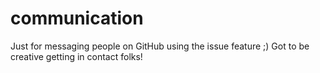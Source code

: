 # communication
Just for messaging people on GitHub using the issue feature ;) Got to be creative getting in contact folks!
